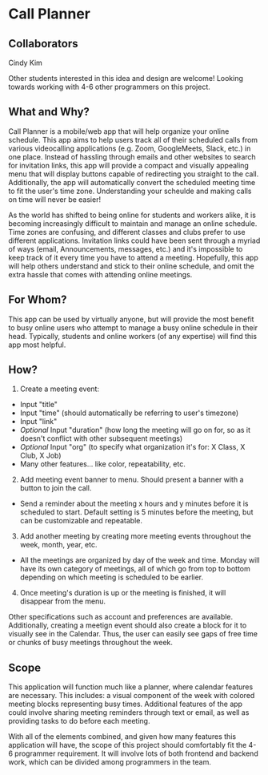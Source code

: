 # Call Planner

## Collaborators
Cindy Kim

Other students interested in this idea and design are welcome! Looking towards working with 4-6 other programmers on this project.

## What and Why?
Call Planner is a mobile/web app that will help organize your online schedule. This app aims to help users track all of their scheduled calls from various videocalling applications (e.g. Zoom, GoogleMeets, Slack, etc.) in one place. Instead of hassling through emails and other websites to search for invitation links, this app will provide a compact and visually appealing menu that will display buttons capable of redirecting you straight to the call. Additionally, the app will automatically convert the scheduled meeting time to fit the user's time zone. Understanding your scheulde and making calls on time will never be easier!

As the world has shifted to being online for students and workers alike, it is becoming increasingly difficult to maintain and manage an online schedule. Time zones are confusing, and different classes and clubs prefer to use different applications. Invitation links could have been sent through a myriad of ways (email, Announcements, messages, etc.) and it's impossible to keep track of it every time you have to attend a meeting. Hopefully, this app will help others understand and stick to their online schedule, and omit the extra hassle that comes with attending online meetings.

## For Whom?
This app can be used by virtually anyone, but will provide the most benefit to busy online users who attempt to manage a busy online schedule in their head. Typically, students and online workers (of any expertise) will find this app most helpful.

## How?
1. Create a meeting event:
  - Input "title"
  - Input "time" (should automatically be referring to user's timezone)
  - Input "link"
  - *Optional* Input "duration" (how long the meeting will go on for, so as it doesn't conflict with other subsequent     meetings)
  - *Optional* Input "org" (to specify what organization it's for: X Class, X Club, X Job)
  - Many other features... like color, repeatability, etc.
2. Add meeting event banner to menu. Should present a banner with a button to join the call.
  - Send a reminder about the meeting x hours and y minutes before it is scheduled to start. Default setting is 5         minutes before the meeting, but can be customizable and repeatable.
3. Add another meeting by creating more meeting events throughout the week, month, year, etc.
  - All the meetings are organized by day of the week and time. Monday will have its own category of meetings, all of     which go from top to bottom depending on which meeting is scheduled to be earlier.
4. Once meeting's duration is up or the meeting is finished, it will disappear from the menu.

Other specifications such as account and preferences are available. Additionally, creating a meetign event should also create a block for it to visually see in the Calendar. Thus, the user can easily see gaps of free time or chunks of busy meetings throughout the week.

## Scope
This application will function much like a planner, where calendar features are necessary. This includes: a visual component of the week with colored meeting blocks representing busy times. Additional features of the app could involve sharing meeting reminders through text or email, as well as providing tasks to do before each meeting.

With all of the elements combined, and given how many features this application will have, the scope of this project should comfortably fit the 4-6 programmer requirement. It will involve lots of both frontend and backend work, which can be divided among programmers in the team.
